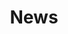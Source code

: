 ---
layout: blog
title: News
description: Latest news on Absurd Realms.
display_last_modified_at: false
pagination: 
    enabled: true
    category: news
---
